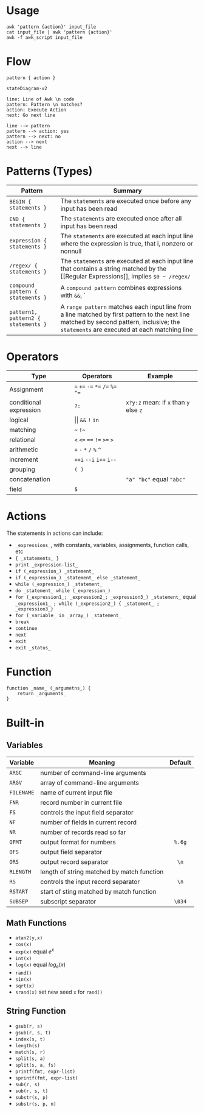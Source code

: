 # Usage
```shell
awk 'pattern {action}' input_file
cat input_file | awk 'pattern {action}'
awk -f awk_script input_file
```


# Flow
`pattern { action }`

```mermaid
stateDiagram-v2

line: Line of Awk \n code
pattern: Pattern \n matches?
action: Execute Action
next: Go next line

line --> pattern
pattern --> action: yes
pattern --> next: no
action --> next
next --> line
```

# Patterns (Types) 
Pattern | Summary
--- | ---
`BEGIN { statements }` | The `statements` are executed once before any input has been read
`END { statements }` | The `statements` are executed once after all input has been read
`expression { statements }` | The `statements` are executed at each input line where the expression is true, that i, nonzero or nonnull
`/regex/ { statements }` |  The `statements` are executed at each input line that contains a string matched by the [[Regular Expressions]], implies `$0 ~ /regex/`
`compound pattern { statements }` | A `compound pattern` combines expressions with `&&`, `||`, `!` and `()` for grouping
`pattern1, pattern2 { statements }` | A `range pattern` matches each input line from a line matched by first pattern to the next line matched by second pattern, inclusive; the `statements` are executed at each matching line

# Operators
Type | Operators | Example
--- | --- | ---
Assignment | `=` `+=` `-=` `*=` `/=` `%=` `^=`
conditional expression | `?:` | `x?y:z` mean: if `x` than `y` else `z`
logical | \|\| `&&` `!` `in`
matching | `~` `!~`
relational | `<` `<=` `==` `!=` `>=` `>`
arithmetic | `+` `-` `*` `/` `%` `^`
increment | `++i` `--i` `i++` `i--`
grouping | `( )`
concatenation | ` ` | `"a" "bc"` equal `"abc"`
field | `$`


# Actions
The statements in actions can include:
-  `_expressions_`, with constants, variables, assignments, function calls, etc
- `{ _statements_ }`
- `print _expression-list_`
- `if (_expression_) _statement_`
- `if (_expression_) _statement_ else _statement_`
- `while (_expression_) _statement_`
- `do _statement_ while (_expression_)`
- `for (_expression1_; _expression2_; _expression3_) _statement_` equal `_expression1_ ; while (_expression2_) { _statement_ ; _expression3_}`
- `for (_variable_ in _array_) _statement_`
- `break`
- `continue`
- `next`
- `exit`
- `exit _status_`

# Function
```shell
function _name_ (_argumetns_) {
	return _arguments_
}
```

# Built-in 
## Variables
Variable | Meaning | Default
:-- | --- | :-:
`ARGC` | number of command-line arguments
`ARGV` | array of command-line arguments
`FILENAME` | name of current input file
`FNR` | record number in current file
`FS` | controls the input field separator | ` `
`NF` | number of fields in current record
`NR` | number of records read so far
`OFMT` | output format for numbers | `%.6g`
`OFS` | output field separator | ` `
`ORS` | output record separator | `\n`
`RLENGTH` | length of string matched by match function
`RS` | controls the input record separator | `\n`
`RSTART` | start of sting matched by match function
`SUBSEP` | subscript separator | `\034`

## Math Functions
- `atan2(y,x)`
- `cos(x)`
- `exp(x)` equal $e^x$ 
- `int(x)`
- `log(x)` equal $log_e(x)$
- `rand()`
- `sin(x)`
- `sqrt(x)`
- `srand(x)` set new seed `x` for `rand()`

## String Function
- `gsub(r, s)`
- `gsub(r, s, t)`
- `index(s, t)`
- `length(s)`
- `match(s, r)`
- `split(s, a)`
- `split(s, a, fs)`
- `printf(fmt, expr-list)`
- `sprintf(fmt, expr-list)`
- `sub(r, s)`
- `sub(r, s, t)`
- `substr(s, p)`
- `substr(s, p, n)`